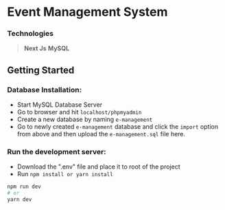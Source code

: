 # Event Management System

### Technologies

> **Next Js** 
> **MySQL**

## Getting Started

### Database Installation:

- Start MySQL Database Server
- Go to browser and hit `localhost/phpmyadmin`
- Create a new database by naming `e-management`
- Go to newly created `e-management` database and click the `import` option from above and then upload the `e-management.sql` file here.

### Run the development server:

- Download the ".env" file and place it to root of the project
- Run ```npm install or yarn install```

```bash
npm run dev
# or
yarn dev
```